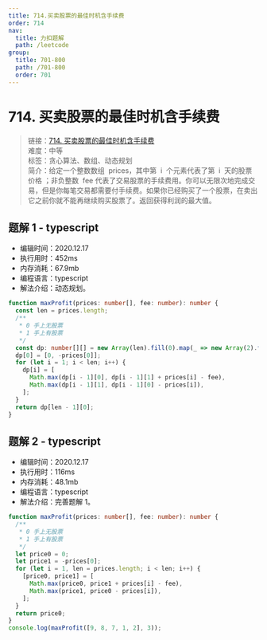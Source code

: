 ```yaml
---
title: 714.买卖股票的最佳时机含手续费
order: 714
nav:
  title: 力扣题解
  path: /leetcode
group:
  title: 701-800
  path: /701-800
  order: 701
---
```


# 714. 买卖股票的最佳时机含手续费

> 链接：[714. 买卖股票的最佳时机含手续费](https://leetcode-cn.com/problems/best-time-to-buy-and-sell-stock-with-transaction-fee/)  
> 难度：中等  
> 标签：贪心算法、数组、动态规划  
> 简介：给定一个整数数组  prices，其中第  i  个元素代表了第  i  天的股票价格 ；非负整数  fee 代表了交易股票的手续费用。你可以无限次地完成交易，但是你每笔交易都需要付手续费。如果你已经购买了一个股票，在卖出它之前你就不能再继续购买股票了。返回获得利润的最大值。

## 题解 1 - typescript

- 编辑时间：2020.12.17
- 执行用时：452ms
- 内存消耗：67.9mb
- 编程语言：typescript
- 解法介绍：动态规划。

```typescript
function maxProfit(prices: number[], fee: number): number {
  const len = prices.length;
  /**
   * 0 手上无股票
   * 1 手上有股票
   */
  const dp: number[][] = new Array(len).fill(0).map(_ => new Array(2).fill(0));
  dp[0] = [0, -prices[0]];
  for (let i = 1; i < len; i++) {
    dp[i] = [
      Math.max(dp[i - 1][0], dp[i - 1][1] + prices[i] - fee),
      Math.max(dp[i - 1][1], dp[i - 1][0] - prices[i]),
    ];
  }
  return dp[len - 1][0];
}
```

## 题解 2 - typescript

- 编辑时间：2020.12.17
- 执行用时：116ms
- 内存消耗：48.1mb
- 编程语言：typescript
- 解法介绍：完善题解 1。

```typescript
function maxProfit(prices: number[], fee: number): number {
  /**
   * 0 手上无股票
   * 1 手上有股票
   */
  let price0 = 0;
  let price1 = -prices[0];
  for (let i = 1, len = prices.length; i < len; i++) {
    [price0, price1] = [
      Math.max(price0, price1 + prices[i] - fee),
      Math.max(price1, price0 - prices[i]),
    ];
  }
  return price0;
}
console.log(maxProfit([9, 8, 7, 1, 2], 3));
```
